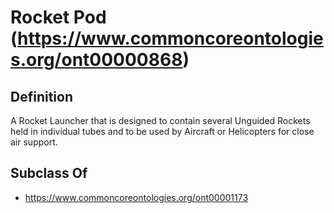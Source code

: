 # Rocket Pod (https://www.commoncoreontologies.org/ont00000868)

## Definition
A Rocket Launcher that is designed to contain several Unguided Rockets held in individual tubes and to be used by Aircraft or Helicopters for close air support.

## Subclass Of
- https://www.commoncoreontologies.org/ont00001173

